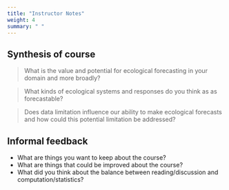 ```yaml
---
title: "Instructor Notes"
weight: 4
summary: " "
---
```


## Synthesis of course

> What is the value and potential for ecological forecasting in your domain and more broadly?

> What kinds of ecological systems and responses do you think as as forecastable?

> Does data limitation influence our ability to make ecological forecasts and how could this potential limitation be addressed?

## Informal feedback

* What are things you want to keep about the course?
* What are things that could be improved about the course?
* What did you think about the balance between reading/discussion and computation/statistics?